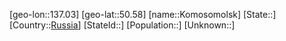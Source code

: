﻿---
location: [50.58,137.03]
type: City
tags:
- geo/City


SpocWebEntityId: 31552
isDeleted: false
confidential: public

---
[geo-lon::137.03]
[geo-lat::50.58]
[name::Komosomolsk]
[State::]
[Country::[Russia](geo/Continent/Europe/Russia.md)]
[StateId::]
[Population::]
[Unknown::]

